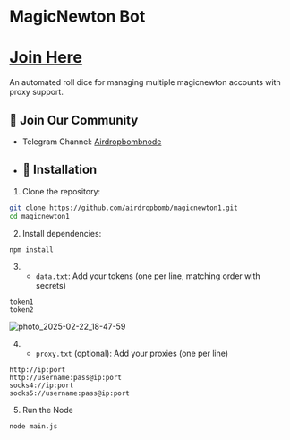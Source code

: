 # MagicNewton Bot

# [Join Here](https://magicnewton.com/portal?referral=bqhb9sqpmr8rw7ax)

An automated roll dice for managing multiple magicnewton accounts with proxy support.

## 📢 Join Our Community

- Telegram Channel: [Airdropbombnode](https://t.me/airdropbombnode)

- ## 🚀 Installation

1. Clone the repository:
```bash
git clone https://github.com/airdropbomb/magicnewton1.git
cd magicnewton1
```

2. Install dependencies:
```bash
npm install
```

3.  - `data.txt`: Add your tokens (one per line, matching order with secrets)
   ```
   token1
   token2
   ```
![photo_2025-02-22_18-47-59](https://github.com/user-attachments/assets/59f826b5-e1ae-4f4c-a630-206fc3fca35b)

4.   - `proxy.txt` (optional): Add your proxies (one per line)
   ```
   http://ip:port
   http://username:pass@ip:port
   socks4://ip:port
   socks5://username:pass@ip:port
   ```

5. Run the Node
```bash
node main.js
```
